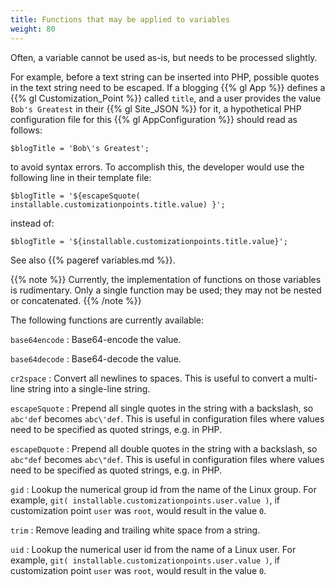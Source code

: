 ```yaml
---
title: Functions that may be applied to variables
weight: 80
---
```


Often, a variable cannot be used as-is, but needs to be processed slightly.

For example, before a text string can be inserted into PHP, possible quotes in
the text string need to be escaped. If a blogging {{% gl App %}} defines a
{{% gl Customization_Point %}} called ``title``, and a user provides
the value ``Bob's Greatest`` in their {{% gl Site_JSON %}} for it, a hypothetical
PHP configuration file for this {{% gl AppConfiguration %}} should read as follows:

```
$blogTitle = 'Bob\'s Greatest';
```

to avoid syntax errors. To accomplish this, the developer would use the following
line in their template file:

```
$blogTitle = '${escapeSquote( installable.customizationpoints.title.value) }';
```

instead of:

```
$blogTitle = '${installable.customizationpoints.title.value}';
```

See also {{% pageref variables.md %}}.

{{% note %}}
Currently, the implementation of functions on those variables is rudimentary.
Only a single function may be used; they may not be nested or concatenated.
{{% /note %}}

The following functions are currently available:

``base64encode``
: Base64-encode the value.

``base64decode``
: Base64-decode the value.

``cr2space``
: Convert all newlines to spaces. This is useful to convert a multi-line string
  into a single-line string.

``escapeSquote``
: Prepend all single quotes in the string with a backslash, so
  ``abc'def`` becomes ``abc\'def``. This is useful in configuration files where
  values need to be specified as quoted strings, e.g. in PHP.

``escapeDquote``
: Prepend all double quotes in the string with a backslash, so
  ``abc"def`` becomes ``abc\"def``. This is useful in configuration files where
  values need to be specified as quoted strings, e.g. in PHP.

``gid``
: Lookup the numerical group id from the name of the Linux group. For example,
  ``git( installable.customizationpoints.user.value )``, if customization point
  ``user`` was ``root``, would result in the value ``0``.

``trim``
: Remove leading and trailing white space from a string.

``uid``
: Lookup the numerical user id from the name of a Linux user. For example,
  ``git( installable.customizationpoints.user.value )``, if customization point
  ``user`` was ``root``, would result in the value ``0``.
